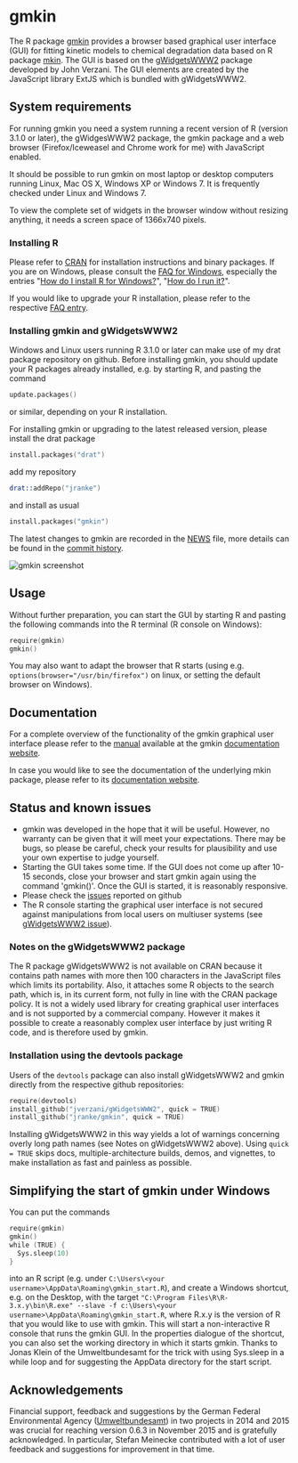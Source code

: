# gmkin

The R package [gmkin](http://kinfit.r-forge.r-project.org/gmkin_static) 
provides a browser based graphical user interface (GUI) for
fitting kinetic models to chemical degradation data based on R package
[mkin](http://github.com/jranke/mkin). The GUI is based on the 
[gWidgetsWWW2](http://github.com/jverzani/gWidgetsWWW2) package developed by
John Verzani. The GUI elements are created by the JavaScript library
ExtJS which is bundled with gWidgetsWWW2.

## System requirements

For running gmkin you need a system running a recent version of R (version
3.1.0 or later), the gWidgesWWW2 package, the gmkin package and a web browser
(Firefox/Iceweasel and Chrome work for me) with JavaScript enabled.

It should be possible to run gmkin on most laptop or desktop computers running
Linux, Mac OS X, Windows XP or Windows 7. It is frequently checked under Linux and
Windows 7.

To view the complete set of widgets in the browser window without resizing
anything, it needs a screen space of 1366x740 pixels.

### Installing R

Please refer to [CRAN](http://cran.r-project.org) for installation instructions
and binary packages. If you are on Windows, please consult the 
[FAQ for Windows](http://cran.r-project.org/bin/windows/base/rw-FAQ.html), especially
the entries 
"[How do I install R for Windows?](http://cran.r-project.org/bin/windows/base/rw-FAQ.html#How-do-I-install-R-for-Windows_003f)", 
"[How do I run it?](http://cran.r-project.org/bin/windows/base/rw-FAQ.html#How-do-I-run-it_003f)".

If you would like to upgrade your R installation, please refer to the
respective 
[FAQ entry](http://cran.r-project.org/bin/windows/base/rw-FAQ.html#What_0027s-the-best-way-to-upgrade_003f).

### Installing gmkin and gWidgetsWWW2

Windows and Linux users running R 3.1.0 or later can make use of my drat
package repository on github. Before installing gmkin, you should update 
your R packages already installed, e.g. by starting R, and pasting the 
command

```s
update.packages()
```

or similar, depending on your R installation.

For installing gmkin or upgrading to the latest released version, please 
install the drat package

```s
install.packages("drat")
```

add my repository

```s
drat::addRepo("jranke")
```

and install as usual

```s
install.packages("gmkin")
```

The latest changes to gmkin are recorded in the 
[NEWS](https://github.com/jranke/gmkin/blob/master/NEWS.md) file,
more details can be found in the 
[commit history](https://github.com/jranke/gmkin/commits/master).

![gmkin screenshot](gmkin_screenshot.png)

## Usage

Without further preparation, you can start the GUI by starting R and pasting the following
commands into the R terminal (R console on Windows):

```s
require(gmkin)
gmkin()
```

You may also want to adapt the browser that R starts (using e.g.
`options(browser="/usr/bin/firefox")` on linux, or setting the default browser
on Windows).

## Documentation

For a complete overview of the functionality of the gmkin graphical user
interface please refer to the 
[manual](http://kinfit.r-forge.r-project.org/gmkin_static/vignettes/gmkin_manual.html)
available at the gmkin [documentation website](http://kinfit.r-forge.r-project.org/gmkin_static).

In case you would like to see the documentation of the underlying mkin package, please 
refer to its 
[documentation website](http://kinfit.r-forge.r-project.org/mkin_static).

## Status and known issues

- gmkin was developed in the hope that it will be useful. However, no warranty can be 
  given that it will meet your expectations. There may be bugs, so please be
  careful, check your results for plausibility and use your own expertise to judge
  yourself.
- Starting the GUI takes some time. If the GUI does not come up after 10-15
  seconds, close your browser and start gmkin again using the command 'gmkin()'.
  Once the GUI is started, it is reasonably responsive.
- Please check the [issues](https://github.com/jranke/gmkin/issues) reported on github
- The R console starting the graphical user interface is not secured against manipulations
  from local users on multiuser systems 
  (see [gWidgetsWWW2 issue](https://github.com/jverzani/gWidgetsWWW2/issues/22)).

### Notes on the gWidgetsWWW2 package

The R package gWidgetsWWW2 is not available on CRAN because it contains 
path names with more then 100 characters in the JavaScript files which limits
its portability.  Also, it attaches some R objects to the search path, which is, 
in its current form, not fully in line with the CRAN package policy. It is not
a widely used library for creating graphical user interfaces and is not supported 
by a commercial company. However it makes it possible to create a reasonably
complex user interface by just writing R code, and is therefore used by gmkin.

### Installation using the devtools package

Users of the `devtools` package can also install gWidgetsWWW2 and gmkin directly from
the respective github repositories:

```s
require(devtools)
install_github("jverzani/gWidgetsWWW2", quick = TRUE)
install_github("jranke/gmkin", quick = TRUE)
```

Installing gWidgetsWWW2 in this way yields a lot of warnings concerning overly
long path names (see Notes on gWidgetsWWW2 above).  Using `quick = TRUE` skips
docs, multiple-architecture builds, demos, and vignettes, to make installation
as fast and painless as possible.

## Simplifying the start of gmkin under Windows

You can put the commands 

```s
require(gmkin)
gmkin()
while (TRUE) {
  Sys.sleep(10)
}
```

into an R script (e.g. under `C:\Users\<your username>\AppData\Roaming\gmkin_start.R`),
and create a Windows shortcut, e.g. on the Desktop, with the target
`"C:\Program Files\R\R-3.x.y\bin\R.exe" --slave -f c:\Users\<your username>\AppData\Roaming\gmkin_start.R`,
where R.x.y is the version of R that you would like to use with gmkin.  This
will start a non-interactive R console that runs the gmkin GUI. In the
properties dialogue of the shortcut, you can also set the working directory in
which it starts gmkin.  Thanks to Jonas Klein of the Umweltbundesamt for the
trick with using Sys.sleep in a while loop and for suggesting the AppData
directory for the start script.

## Acknowledgements

Financial support, feedback and suggestions by the German Federal Environmental
Agency ([Umweltbundesamt](http://www.umweltbundesamt.de)) in two projects in
2014 and 2015 was crucial for reaching version 0.6.3 in November 2015 and is
gratefully acknowledged. In particular, Stefan Meinecke contributed with a lot
of user feedback and suggestions for improvement in that time.

